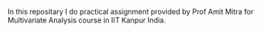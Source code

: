 In this repositary I do practical assignment provided by Prof Amit Mitra for Multivariate Analysis course in IIT Kanpur India.

